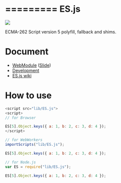 =========
ES.js
=========

![](https://travis-ci.org/uupaa/ES.js.png)

ECMA-262 Script version 5 polyfill, fallback and shims.

# Document

- [WebModule](https://github.com/uupaa/WebModule) ([Slide](http://uupaa.github.io/Slide/slide/WebModule/index.html))
- [Development](https://github.com/uupaa/WebModule/wiki/Development)
- [ES.js wiki](https://github.com/uupaa/ES.js/wiki/ES)


# How to use

```js
<script src="lib/ES.js">
<script>
// for Browser

ES[5].Object.keys({ a: 1, b: 2, c: 3, d: 4 });
</script>
```

```js
// for WebWorkers
importScripts("lib/ES.js");

ES[5].Object.keys({ a: 1, b: 2, c: 3, d: 4 });
```

```js
// for Node.js
var ES = require("lib/ES.js");

ES[5].Object.keys({ a: 1, b: 2, c: 3, d: 4 });
```

